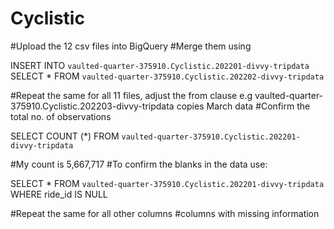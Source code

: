 # Cyclistic

#Upload the 12 csv files into BigQuery
#Merge them using

INSERT INTO `vaulted-quarter-375910.Cyclistic.202201-divvy-tripdata`
SELECT *
FROM `vaulted-quarter-375910.Cyclistic.202202-divvy-tripdata`

#Repeat the same for all 11 files, adjust the from clause e.g vaulted-quarter-375910.Cyclistic.202203-divvy-tripdata copies March data 
#Confirm the total no. of observations

SELECT COUNT (*)
FROM `vaulted-quarter-375910.Cyclistic.202201-divvy-tripdata` 

#My count is 5,667,717
#To confirm the blanks in the data use:

SELECT *
FROM `vaulted-quarter-375910.Cyclistic.202201-divvy-tripdata`
WHERE ride_id IS NULL

#Repeat the same for all other columns
#columns with missing information
